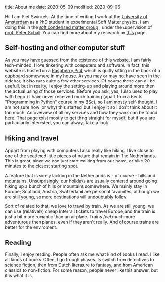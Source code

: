 title: About me
date: 2020-05-09
modified: 2020-09-06

Hi! I am Piet Swinkels. At the time of writing I work at the
[University of Amsterdam](https://www.uva.nl/en) as a PhD student in experimental
Soft Matter physics. I am doing this in the [soft condensed matter group](https://iop.fnwi.uva.nl/scm/)
, under the supervision of [prof. Peter Schall](https://peterschall.de/). You can find
 more about my research on [this]({filename}/pages/research.md) page.

## Self-hosting and other computer stuff
As you may have guessed from the existence of this website, I am fairly tech-minded. 
I love tinkering with computers and software. In fact, this website is hosted on a
[Raspberry Pi 4](https://www.raspberrypi.org/), which is quitly sitting in the back of
a cupboard somewhere in my house. As you may or may not have seen in the sidebar, it also
runs quite a few other services. Of course these can all be usefull, but in reality, 
I enjoy the setting-up and playing around more then the actual using of those services.
(Before you ask, yes, I also used to play with Lego.) I have never received much training
(apart from a 6ects "Programming in Python" course in my BSc), so I am mostly self-thought.
I am not sure how (or why) this started, but I enjoy it so I don't think about it too much.
An overview of all my services and how they work can be found [here]({filename}hobbies/selfhosting.md). 
That page exist mostly to get thing straight for myself, but if you are particularily 
interested, you can always take a look.

## Hiking and travel
Appart from playing with computers I also really like hiking. I live close to one of the scattered little 
pieces of nature that remain in The Netherlands. This is great, since we can just start walking 
from our home, or bike 20 minutes to the closest starting spot. 

A feature that is sorely lacking in the Netherlands is - of course - hills and mountains. Unsurprisingly,
our holidays are usually centered around going hiking up a bunch of hills or mountains somewhere. 
We mainly stay in Europe; Scotland, Austria, Switzerland are personal favourites, although we are
still young, so more destinations will undoubtably follow.

Sort of related to that, we love to travel by train. As we are still young, we can use (relatively) cheap 
Interrail tickets to travel Europe, and the train is just a bit more romantic than an airplane. Trains *feel* much
more adventurous then planes, even if they aren't really. And of course trains are better for the enviroment.

## Reading
Finally, I enjoy reading. People often ask me what kind of books I read. I like all kinds of 
books. Often, I go trough phases. Is switch from detectives to science fiction, then from 
Dutch literature to fantasy, and from American classics to non-fiction. For some reason, 
people never like this answer, but it is what it is. 
